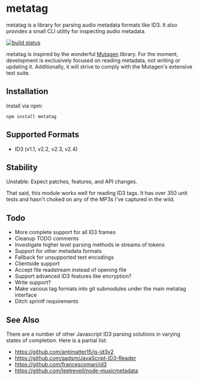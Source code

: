 metatag
=======
metatag is a library for parsing audio metadata formats like ID3. It also
provides a small CLI utility for inspecting audio metadata.

[![build status](https://secure.travis-ci.org/dirtyrottenscoundrel/metatag.png)](http://travis-ci.org/dirtyrottenscoundrel/metatag)

metatag is inspired by the wonderful
[Mutagen](https://code.google.com/p/mutagen/) library. For the moment,
development is exclusively focused on reading metadata, not writing or updating
it. Additionally, it will strive to comply with the Mutagen's extensive test
suite.

Installation
------------
Install via npm:

```
npm install metatag
```

Supported Formats
-----------------
* ID3 (v1.1, v2.2, v2.3, v2.4)

Stability
---------
Unstable: Expect patches, features, and API changes.

That said, this module works well for reading ID3 tags. It has over 350 unit
tests and hasn't choked on any of the MP3s I've captured in the wild.

Todo
----
* More complete support for all ID3 frames
* Cleanup TODO comments
* Investigate higher level parsing methods ie streams of tokens
* Support for other metadata formats
* Fallback for unsupported text encodings
* Clientside support
* Accept file readstream instead of opening file
* Support advanced ID3 features like encryption?
* Write support?
* Make various tag formats into git submodules under the main metatag interface
* Ditch sprintf requirements

See Also
--------
There are a number of other Javascript ID3 parsing solutions in varying states
of completion. Here is a partial list:

* <https://github.com/antimatter15/js-id3v2>
* <https://github.com/aadsm/JavaScript-ID3-Reader>
* <https://github.com/francescomari/id3>
* <https://github.com/leetreveil/node-musicmetadata>
